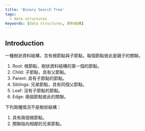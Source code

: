 ```yaml
---
title: 'Binary Search Tree'
tags:
  - data structures
keywords: [data structures, 資料結構]
---
```


## Introduction

一種樹狀資料結構，含有根節點與子節點，每個節點彼此是親子的關聯。

1. Root: 根節點，樹狀資料結構的第一個的節點。
2. Child: 子節點，具有父節點。
3. Parent: 具有子節點的節點。
4. Siblings: 兄弟節點，具有同個父節點。
5. Leaf: 沒有子節點的節點。
6. Edge: 兩個節點彼此的關聯。

下列兩種情況不是樹狀結構：

1. 具有兩個根節點。
2. 關聯指向相鄰的兄弟節點。

